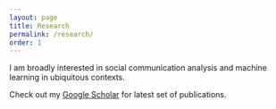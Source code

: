 ```yaml
---
layout: page
title: Research
permalink: /research/
order: 1
---
```


I am broadly interested in social communication analysis and machine learning in ubiquitous contexts.

Check out my [Google Scholar]() for latest set of publications.

<!-- I am broadly interested in wearable health data analysis and deep learning in ubiquitous health contexts. 

[Google Scholar](https://scholar.google.com/citations?user=IOIy_EsAAAAJ&hl=en), [Semantic Scholar](https://www.semanticscholar.org/author/Varun-K.-Viswanath/80323608)

### Selected Papers

* [Five Million Night: Temporal Dynamics of Human Sleep Phenotypes](https://www.nature.com/articles/s41746-024-01125-5)  
<i>Varun K. Viswanath</i>, Wendy Hartogenesis, Stephan Dilchert, Leena Pandya, Frederick M. Hecht, Ashley E. Mason, Edward J. Wang & Benjamin L. Smarr  
**Nature Publishing Journals | digital medicine**  
[KPBS](https://www.kpbs.org/news/science-technology/2024/06/28/study-reveals-five-types-of-sleep-and-their-possible-health-outcomes) | [San Diego Tribune](https://www.sandiegouniontribune.com/2024/07/09/ucsd-researchers-map-the-landscape-of-sleep/) | [UCSD News](https://today.ucsd.edu/story/how-your-sleep-patterns-change-can-tell-you-about-your-health)


* [A cross-study analysis of wearable datasets and the generalizability of acute illness monitoring model](https://chilconference.org/proceeding_P097.html)  
Patrick Kasl, Severine Soltani, Lauryn Keeler Bruce, <i>Varun K. Viswanath</i>, Wendy Hartogensis, Amarnath Gupta, Ilkay Altintas, Stephan Dilchert, Frederick M. Hecht, Ashley Mason, Benjamin L. Smarr   
**Conference on Health, Inference, and Learning (CHIL) 2024** (<a style="color:red"><i>Best Paper Award</i></a>)  
[Github](https://github.com/chil-submission/wearable_generalizability) 


* [Augmenting Tele-Postpartum Care with Vision-Based Detection of Breastfeeding-related Conditions: Algorithm Development and Validation](https://ai.jmir.org/2024/1/e54798)  
Jessica de Souza, *Varun Viswanath*, Jessica Maria Echterhoff, Kristina Chamberlain, Edward Jay Wang   
**Journal of Medical Internet Research (JMIR) AI**   


* [Variability of temperature measurements recorded by a wearable device by biological sex](https://bsd.biomedcentral.com/articles/10.1186/s13293-023-00558-z)  
Lauryn Keeler Bruce, Patrick Kasl, Severine Soltani, <i>Varun K. Viswanath</i>, Wendy Hartogensis, Stephan Dilchert, Frederick M. Hecht, Anoushka Chowdhary, Claudine Anglo, Leena Pandya, Subhasis Dasgupta, Ilkay Altintas, Amarnath Gupta, Ashley E. Mason & Benjamin L. Smarr   
**Biology of Sex Differences**   
[Washington Post](https://www.washingtonpost.com/wellness/2023/11/18/women-body-temperature-medical-research/) | [UCSD News](https://today.ucsd.edu/story/women-produce-skin-temperature-data-that-is-just-as-predictable-as-men)


* [Detecting Periodic Biases in Wearable-Based Illness Detection Models](https://openreview.net/forum?id=W0pLyiSuSSa)  
Amit Klein, *Varun Kumar Viswanath*, Benjamin Smarr, Edward Jay Wang   
**ICML 2023 Time-Series Representation Learning for Health (TSRL4H)**  (<a style="color:red"><i>Selected for Oral Presentation</i></a>) 


* [Smartphone Camera Oximetry in an Induced Hypoxemia Study](https://www.nature.com/articles/s41746-022-00665-y)
<i>Varun K. Viswanath\*</i>, Jason S. Hoffman\*, Caiwei Tian, Xinyi Ding, Matthew J. Thompson, Eric C. Larson, Shwetak N. Patel & Edward J. Wang  
**Nature Publishing Journals | digital medicine**  
[SD Tribune](https://www.sandiegouniontribune.com/business/story/2022-09-20/new-research-shows-you-might-be-able-to-measure-your-blood-oxygen-levels-with-a-smartphone-camera) | [UCSD News](https://today.ucsd.edu/story/a-smartphones-camera-and-flash-could-help-people-measure-blood-oxygen-levels-at-home)


* [Detection of COVID-19 using multimodal data from a wearable device: results from the first TemPredict Study](https://www.nature.com/articles/s41598-022-07314-0)  
Ashley E. Mason, Frederick M. Hecht, Shakti K. Davis, Joseph L. Natale, Wendy Hartogensis, Natalie Damaso, Kajal T. Claypool, Stephan Dilchert, Subhasis Dasgupta, Shweta Purawat, *Varun K. Viswanath*, Amit Klein, Anoushka Chowdhary, Sarah M. Fisher, Claudine Anglo, Karena Y. Puldon, Danou Veasna, Jenifer G. Prather, Leena S. Pandya, Lindsey M. Fox, Michael Busch, Casey Giordano, Brittany K. Mercado, Jining Song, …, Benjamin L. Smarr   
**Scientific Reports**   
[StatNews](https://www.statnews.com/2020/03/26/wearables-health-workers-coronavirus/) | [UCSF News](https://www.ucsf.edu/news/2020/12/419271/wearable-sensor-may-signal-youre-developing-covid-19-even-if-your-symptoms-are#:~:text=Smart%20Ring%20May%20Flag%20Early%20Illnesses%2C%20UCSF%2DUCSD%20Study%20Shows&text=A%20smart%20ring%20that%20generates,when%20infection%20is%20not%20suspected.)


### Other Works

* [Sleep pattern clusters, physical function and fall risk: geriatric syndromes among older ambulatory women](https://www.sciencedirect.com/science/article/abs/pii/S1389945723004902)  
A. Garduno, *V. Viswanath*, B. Smarr, L. McEvoy, Q. Xiao, K. Full, L. Gallo , H. Parada, C. Crandall, J. Cauley, L. Tinker, A. LaCroix    
**Elsevier Sleep Medicine** 


* [TemPredict: A Big Data Analytical Platform for Scalable Exploration and Monitoring of Personalized Multimodal Data for COVID-19](https://ieeexplore.ieee.org/document/9671441)  
Shweta Purawat, Subhasis Dasgupta, Jining Song, Shakti Davis, Kajal T. Claypool, Sandeep Chandra, Ashley Mason, *Varun Viswanath*, Amit Klein, Patrick Kasl, YingJing Wen, Benjamin Smarr, Amarnath Gupta, Ilkay Altintas  
**IEEE Big Data 2021**


* [SpecTracle: Wearable Facial Motion Tracking from Unobtrusive Peripheral Cameras](https://arxiv.org/abs/2308.07502)  
Yinan Xuan, *Varun Viswanath*, Sunny Chu, Owen Bartolf, Jessica Echterhoff, Edward Wang  
**Arxiv**    
[video](https://www.youtube.com/watch?v=l_CdU9326-c) 


* [SpiroConfidence: Determining the Validity of Smartphone Spirometry using Machine Learning](https://ubicomplab.cs.washington.edu/pdfs/spiroconf.pdf)  
*Varun Viswanath*, Jake Garrison, Shwetak Patel  
**IEEE EMBC 2018** 

## Thesis

[Undergraduate Thesis - Using Confidence in Smartphone Spirometry]({{ site.url }}/assets/bachelor_thesis_final.pdf)  
*(under guidance of [Prof. Shwetak Patel](https://homes.cs.washington.edu/~shwetak/))*  
University of Washington *(2017-2019)*  
 -->